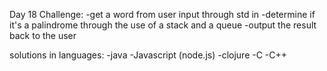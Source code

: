Day 18 Challenge:
-get a word from user input through std in
-determine if it's a palindrome through the use of
a stack and a queue
-output the result back to the user

solutions in languages:
-java
-Javascript (node.js)
-clojure
-C
-C++
